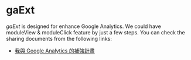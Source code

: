 # gaExt

*gaExt* is designed for enhance Google Analytics. We could have moduleView & moduleClick feature by just a few steps. You can check the sharing documents from the following links:

* [我與 Google Analytics 的補強計畫](https://www.facebook.com/notes/paul-li/%E6%88%91%E8%88%87-google-analytics-%E7%9A%84%E8%A3%9C%E5%BC%B7%E8%A8%88%E7%95%AB/10153833718602211)
